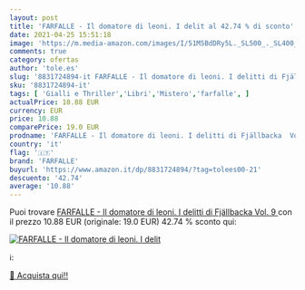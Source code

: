 ```yaml
---
layout: post
title: 'FARFALLE - Il domatore di leoni. I delit al 42.74 % di sconto'
date: 2021-04-25 15:51:18
image: 'https://m.media-amazon.com/images/I/51M5BdDRy5L._SL500_._SL400_.jpg'
comments: true
category: ofertas
author: 'tole.es'
slug: '8831724894-it FARFALLE - Il domatore di leoni. I delitti di Fjällbacka...'
sku: '8831724894-it'
tags: [ 'Gialli e Thriller','Libri','Mistero','farfalle', ]
actualPrice: 10.88 EUR
currency: EUR
price: 10.88
comparePrice: 19.0 EUR
prodname: 'FARFALLE - Il domatore di leoni. I delitti di Fjällbacka  Vol. 9 '
country: 'it'
flag: '🇮🇹'
brand: 'FARFALLE'
buyurl: 'https://www.amazon.it/dp/8831724894/?tag=tolees00-21'
descuento: '42.74'
average: '10.88'
---
```


Puoi trovare [FARFALLE - Il domatore di leoni. I delitti di Fjällbacka  Vol. 9 ](https://www.amazon.it/dp/8831724894/?tag=tolees00-21) con il prezzo 10.88 EUR (originale: 19.0 EUR) 42.74 % sconto qui:

[![FARFALLE - Il domatore di leoni. I delit](https://m.media-amazon.com/images/I/51M5BdDRy5L._SL500_._SL400_.jpg)](https://www.amazon.it/dp/8831724894/?tag=tolees00-21)

ℹ️:


[🛒 Acquista qui!!](https://www.amazon.it/dp/8831724894/?tag=tolees00-21)
